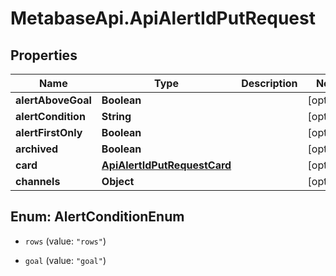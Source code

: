 # MetabaseApi.ApiAlertIdPutRequest

## Properties

Name | Type | Description | Notes
------------ | ------------- | ------------- | -------------
**alertAboveGoal** | **Boolean** |  | [optional] 
**alertCondition** | **String** |  | [optional] 
**alertFirstOnly** | **Boolean** |  | [optional] 
**archived** | **Boolean** |  | [optional] 
**card** | [**ApiAlertIdPutRequestCard**](ApiAlertIdPutRequestCard.md) |  | [optional] 
**channels** | **Object** |  | [optional] 



## Enum: AlertConditionEnum


* `rows` (value: `"rows"`)

* `goal` (value: `"goal"`)




